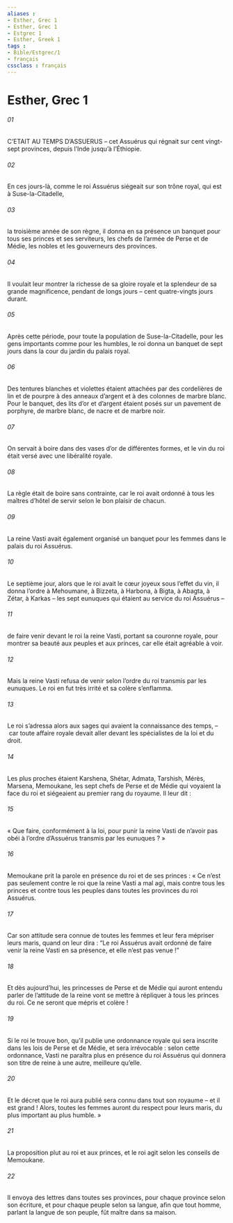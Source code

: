 ```yaml
---
aliases : 
- Esther, Grec 1
- Esther, Grec 1
- Estgrec 1
- Esther, Greek 1
tags : 
- Bible/Estgrec/1
- français
cssclass : français
---
```


# Esther, Grec 1

###### 01
C’ETAIT AU TEMPS D’ASSUERUS – cet Assuérus qui régnait sur cent vingt-sept provinces, depuis l’Inde jusqu’à l’Éthiopie.
###### 02
En ces jours-là, comme le roi Assuérus siégeait sur son trône royal, qui est à Suse-la-Citadelle,
###### 03
la troisième année de son règne, il donna en sa présence un banquet pour tous ses princes et ses serviteurs, les chefs de l’armée de Perse et de Médie, les nobles et les gouverneurs des provinces.
###### 04
Il voulait leur montrer la richesse de sa gloire royale et la splendeur de sa grande magnificence, pendant de longs jours – cent quatre-vingts jours durant.
###### 05
Après cette période, pour toute la population de Suse-la-Citadelle, pour les gens importants comme pour les humbles, le roi donna un banquet de sept jours dans la cour du jardin du palais royal.
###### 06
Des tentures blanches et violettes étaient attachées par des cordelières de lin et de pourpre à des anneaux d’argent et à des colonnes de marbre blanc. Pour le banquet, des lits d’or et d’argent étaient posés sur un pavement de porphyre, de marbre blanc, de nacre et de marbre noir.
###### 07
On servait à boire dans des vases d’or de différentes formes, et le vin du roi était versé avec une libéralité royale.
###### 08
La règle était de boire sans contrainte, car le roi avait ordonné à tous les maîtres d’hôtel de servir selon le bon plaisir de chacun.
###### 09
La reine Vasti avait également organisé un banquet pour les femmes dans le palais du roi Assuérus.
###### 10
Le septième jour, alors que le roi avait le cœur joyeux sous l’effet du vin, il donna l’ordre à Mehoumane, à Bizzeta, à Harbona, à Bigta, à Abagta, à Zétar, à Karkas – les sept eunuques qui étaient au service du roi Assuérus –
###### 11
de faire venir devant le roi la reine Vasti, portant sa couronne royale, pour montrer sa beauté aux peuples et aux princes, car elle était agréable à voir.
###### 12
Mais la reine Vasti refusa de venir selon l’ordre du roi transmis par les eunuques. Le roi en fut très irrité et sa colère s’enflamma.
###### 13
Le roi s’adressa alors aux sages qui avaient la connaissance des temps, – car toute affaire royale devait aller devant les spécialistes de la loi et du droit.
###### 14
Les plus proches étaient Karshena, Shétar, Admata, Tarshish, Mérès, Marsena, Memoukane, les sept chefs de Perse et de Médie qui voyaient la face du roi et siégeaient au premier rang du royaume. Il leur dit :
###### 15
« Que faire, conformément à la loi, pour punir la reine Vasti de n’avoir pas obéi à l’ordre d’Assuérus transmis par les eunuques ? »
###### 16
Memoukane prit la parole en présence du roi et de ses princes : « Ce n’est pas seulement contre le roi que la reine Vasti a mal agi, mais contre tous les princes et contre tous les peuples dans toutes les provinces du roi Assuérus.
###### 17
Car son attitude sera connue de toutes les femmes et leur fera mépriser leurs maris, quand on leur dira : “Le roi Assuérus avait ordonné de faire venir la reine Vasti en sa présence, et elle n’est pas venue !”
###### 18
Et dès aujourd’hui, les princesses de Perse et de Médie qui auront entendu parler de l’attitude de la reine vont se mettre à répliquer à tous les princes du roi. Ce ne seront que mépris et colère !
###### 19
Si le roi le trouve bon, qu’il publie une ordonnance royale qui sera inscrite dans les lois de Perse et de Médie, et sera irrévocable : selon cette ordonnance, Vasti ne paraîtra plus en présence du roi Assuérus qui donnera son titre de reine à une autre, meilleure qu’elle.
###### 20
Et le décret que le roi aura publié sera connu dans tout son royaume – et il est grand ! Alors, toutes les femmes auront du respect pour leurs maris, du plus important au plus humble. »
###### 21
La proposition plut au roi et aux princes, et le roi agit selon les conseils de Memoukane.
###### 22
Il envoya des lettres dans toutes ses provinces, pour chaque province selon son écriture, et pour chaque peuple selon sa langue, afin que tout homme, parlant la langue de son peuple, fût maître dans sa maison.
